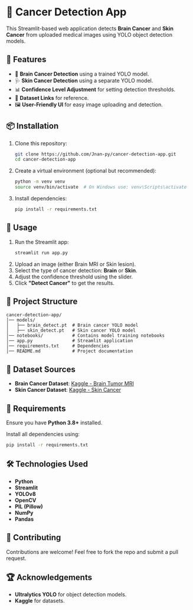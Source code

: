 # 🧠 Cancer Detection App

This Streamlit-based web application detects **Brain Cancer** and **Skin Cancer** from uploaded medical images using YOLO object detection models.

## 📌 Features

- 🏥 **Brain Cancer Detection** using a trained YOLO model.
- 🩺 **Skin Cancer Detection** using a separate YOLO model.
- 📊 **Confidence Level Adjustment** for setting detection thresholds.
- 📂 **Dataset Links** for reference.
- 🖼 **User-Friendly UI** for easy image uploading and detection.

## 📦 Installation

1. Clone this repository:

   ```bash
   git clone https://github.com/Jnan-py/cancer-detection-app.git
   cd cancer-detection-app
   ```

2. Create a virtual environment (optional but recommended):

   ```bash
   python -m venv venv
   source venv/bin/activate  # On Windows use: venv\Scripts\activate
   ```

3. Install dependencies:
   ```bash
   pip install -r requirements.txt
   ```

## 🚀 Usage

1. Run the Streamlit app:
   ```bash
   streamlit run app.py
   ```
2. Upload an image (either Brain MRI or Skin lesion).
3. Select the type of cancer detection: **Brain** or **Skin**.
4. Adjust the confidence threshold using the slider.
5. Click **"Detect Cancer"** to get the results.

## 📂 Project Structure

```
cancer-detection-app/
│── models/
│   ├── brain_detect.pt  # Brain cancer YOLO model
│   ├── skin_detect.pt   # Skin cancer YOLO model
│── notebooks/           # Contains model training notebooks
│── app.py               # Streamlit application
│── requirements.txt     # Dependencies
│── README.md            # Project documentation
```

## 📝 Dataset Sources

- **Brain Cancer Dataset**: [Kaggle - Brain Tumor MRI](https://www.kaggle.com/datasets/masoudnickparvar/brain-tumor-mri-dataset)
- **Skin Cancer Dataset**: [Kaggle - Skin Cancer](https://www.kaggle.com/datasets/nodoubttome/skin-cancer9-classesisic)

## 🔧 Requirements

Ensure you have **Python 3.8+** installed.

Install all dependencies using:

```bash
pip install -r requirements.txt
```

## 🛠 Technologies Used

- **Python**
- **Streamlit**
- **YOLOv8**
- **OpenCV**
- **PIL (Pillow)**
- **NumPy**
- **Pandas**

## 🤝 Contributing

Contributions are welcome! Feel free to fork the repo and submit a pull request.

## 🏆 Acknowledgements

- **Ultralytics YOLO** for object detection models.
- **Kaggle** for datasets.

